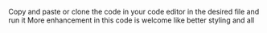 Copy and paste or clone the code in your code editor in the desired file and run it
More enhancement in this code is welcome like better styling and all
